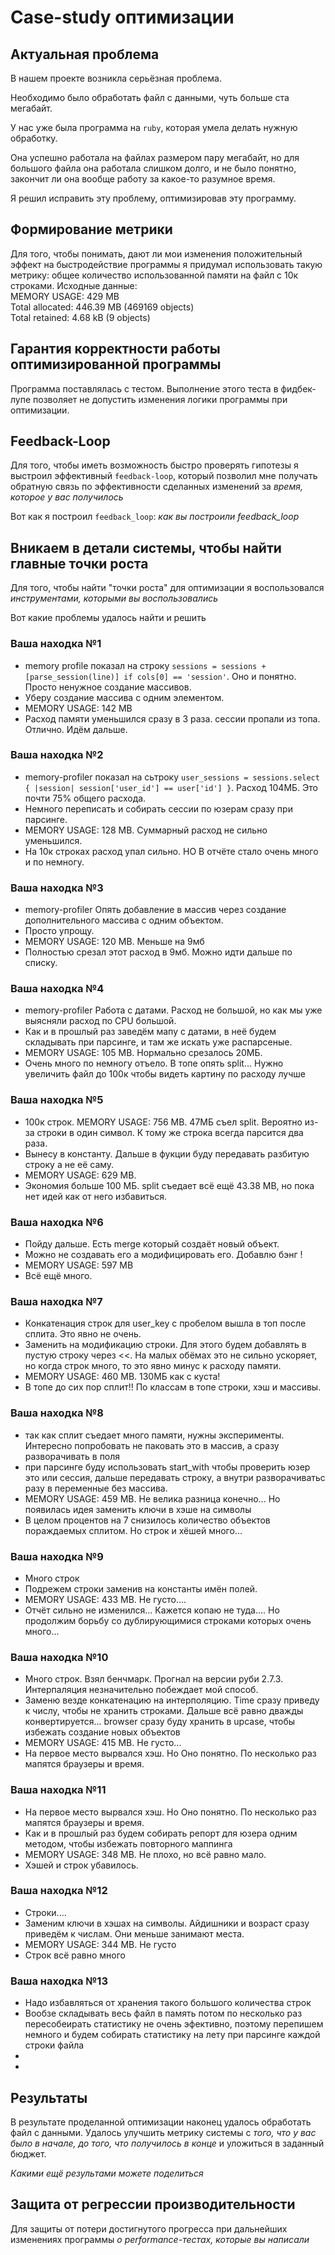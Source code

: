# Case-study оптимизации

## Актуальная проблема
В нашем проекте возникла серьёзная проблема.

Необходимо было обработать файл с данными, чуть больше ста мегабайт.

У нас уже была программа на `ruby`, которая умела делать нужную обработку.

Она успешно работала на файлах размером пару мегабайт, но для большого файла она работала слишком долго, и не было понятно, закончит ли она вообще работу за какое-то разумное время.

Я решил исправить эту проблему, оптимизировав эту программу.

## Формирование метрики
Для того, чтобы понимать, дают ли мои изменения положительный эффект на быстродействие программы я придумал использовать такую метрику: общее количество использованной памяти на файл с 10к строками.
Исходные данные:  
MEMORY USAGE: 429 MB  
Total allocated: 446.39 MB (469169 objects)  
Total retained:  4.68 kB (9 objects)


## Гарантия корректности работы оптимизированной программы
Программа поставлялась с тестом. Выполнение этого теста в фидбек-лупе позволяет не допустить изменения логики программы при оптимизации.

## Feedback-Loop
Для того, чтобы иметь возможность быстро проверять гипотезы я выстроил эффективный `feedback-loop`, который позволил мне получать обратную связь по эффективности сделанных изменений за *время, которое у вас получилось*

Вот как я построил `feedback_loop`: *как вы построили feedback_loop*

## Вникаем в детали системы, чтобы найти главные точки роста
Для того, чтобы найти "точки роста" для оптимизации я воспользовался *инструментами, которыми вы воспользовались*

Вот какие проблемы удалось найти и решить

### Ваша находка №1
- memory profile показал на строку `sessions = sessions + [parse_session(line)] if cols[0] == 'session'`. Оно и понятно. Просто ненужное создание массивов.
- Уберу создание массива с одним элементом.
- MEMORY USAGE: 142 MB
- Расход памяти уменьшился сразу в 3 раза. сессии пропали из топа. Отлично. Идём дальше.

### Ваша находка №2
- memory-profiler показал на сьтроку `user_sessions = sessions.select { |session| session['user_id'] == user['id'] }`. Расход 104МБ. Это почти 75% общего расхода.
- Немного переписать и собирать сессии по юзерам сразу при парсинге.
- MEMORY USAGE: 128 MB. Суммарный расход не сильно уменьшился.
- На 10к строках расход упал сильно. НО В отчёте стало очень много и по немногу.

### Ваша находка №3
- memory-profiler Опять добавление в массив через создание дополнительного массива с одним объектом.
- Просто упрощу.
- MEMORY USAGE: 120 MB. Меньше на 9мб
- Полностью срезал этот расход в 9мб. Можно идти дальше по списку.

### Ваша находка №4
- memory-profiler Работа с датами. Расход не большой, но как мы уже выясняли расход по CPU большой.
- Как и в прошлый раз заведём мапу с датами, в неё будем складывать при парсинге, и там же искать уже распарсеные.
- MEMORY USAGE: 105 MB. Нормально срезалось 20МБ.
- Очень много по немногу отъело. В топе опять split... Нужно увеличить файл до 100к чтобы видеть картину по расходу лучше

### Ваша находка №5
- 100к строк. MEMORY USAGE: 756 MB. 47МБ съел split. Вероятно из-за строки в один символ. К тому же строка всегда парсится два раза.
- Вынесу в константу. Дальше в фукции буду передавать разбитую строку а не её саму.
- MEMORY USAGE: 629 MB.
- Экономия больше 100 МБ. split съедает всё ещё 43.38 MB, но пока нет идей как от него избавиться.

### Ваша находка №6
- Пойду дальше. Есть merge который создаёт новый объект.
- Можно не создавать его а модифицировать его. Добавлю бэнг !
- MEMORY USAGE: 597 MB
- Всё ещё много.

### Ваша находка №7
- Конкатенация строк для user_key с пробелом вышла в топ после сплита. Это явно не очень.
- Заменить на модификацию строки. Для этого будем добавлять в пустую строку через <<. На малых обёмах это не сильно ускоряет, но когда строк много, то это явно минус к расходу памяти.
- MEMORY USAGE: 460 MB. 130МБ как с куста!
- В топе до сих пор сплит!! По классам в топе строки, хэш и массивы. 

### Ваша находка №8
- так как сплит съедает много памяти, нужны эксперименты. Интересно попробовать не паковать это в массив, а сразу разворачивать в поля
- при парсинге буду использовать start_with чтобы проверить юзер это или сессия, дальше передавать строку, а внутри разворачиватьс разу в переменные без массива.
- MEMORY USAGE: 459 MB. Не велика разница конечно... Но появилась идея заменить ключи в хэше на символы
- В целом процентов на 7 снизилось количество объектов пораждаемых сплитом. Но строк и хёшей много...

### Ваша находка №9
- Много строк
- Подрежем строки заменив на константы имён полей. 
- MEMORY USAGE: 433 MB. Не густо....
- Отчёт сильно не изменился... Кажется копаю не туда.... Но продолжим борьбу со дублирующимися строками которых очень много...

### Ваша находка №10
- Много строк. Взял бенчмарк. Прогнал на версии руби 2.7.3. Интерпаляция незначительно побеждает мой способ.
- Заменю везде конкатенацию на интерполяцию. Time сразу приведу к числу, чтобы не хранить строками. Дальше всё равно дважды конвертируется... browser сразу буду хранить в upcase, чтобы избежать создание новых объектов
- MEMORY USAGE: 415 MB. Не густо...
- На первое место вырвался хэш. Но Оно понятно. По несколько раз мапятся браузеры и время.

### Ваша находка №11
- На первое место вырвался хэш. Но Оно понятно. По несколько раз мапятся браузеры и время.
- Как и в прошлый раз будем собирать репорт для юзера одним методом, чтобы избежать повторного маппинга
- MEMORY USAGE: 348 MB. Не плохо, но всё равно мало.
- Хэшей и строк убавилось.

### Ваша находка №12
- Строки....
- Заменим ключи в хэшах на символы. Айдишники и возраст сразу приведём к числам. Они меньше занимают места.
- MEMORY USAGE: 344 MB. Не густо
- Строк всё равно много

### Ваша находка №13
- Надо избавляться от хранения такого большого количества строк
- Вообзе складывать весь файл в память потом по несколько раз пересобеирать статистику не очень эфективно, поэтому перепишем немного и будем собирать статистику на лету при парсинге каждой строки файла
- 
- 

## Результаты
В результате проделанной оптимизации наконец удалось обработать файл с данными.
Удалось улучшить метрику системы с *того, что у вас было в начале, до того, что получилось в конце* и уложиться в заданный бюджет.

*Какими ещё результами можете поделиться*

## Защита от регрессии производительности
Для защиты от потери достигнутого прогресса при дальнейших изменениях программы *о performance-тестах, которые вы написали*
